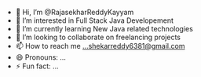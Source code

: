 - 👋 Hi, I’m @RajasekharReddyKayyam
- 👀 I’m interested in Full Stack Java Developement
- 🌱 I’m currently learning New Java related technologies
- 💞️ I’m looking to collaborate on freelancing projects
- 📫 How to reach me ...shekarreddy6381@gmail.com
- 😄 Pronouns: ...
- ⚡ Fun fact: ...

<!---
RajasekharReddyKayyam/RajasekharReddyKayyam is a ✨ special ✨ repository because its `README.md` (this file) appears on your GitHub profile.
You can click the Preview link to take a look at your changes.
--->
